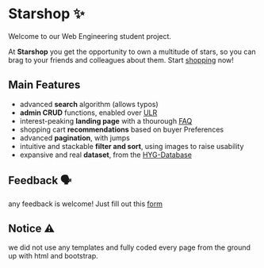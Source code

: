 # Starshop ✨
Welcome to our Web Engineering student project.


At **Starshop** you get the opportunity to own a multitude of stars, so you can brag to your friends and colleagues about them. Start [shopping](https://gerfr.github.io/starshop/) now!

## Main Features
- advanced **search** algorithm (allows typos)
- **admin CRUD** functions, enabled over [ULR](https://gerfr.github.io/starshop/articles.html?page=1&admin=true)
- interest-peaking **landing page** with a thourough [FAQ](https://gerfr.github.io/starshop/index.html#FAQ)
- shopping cart **recommendations** based on buyer Preferences
- advanced **pagination**, with jumps 
- intuitive and stackable **filter and sort**, using images to raise usability
- expansive and real **dataset**, from the [HYG-Database](https://github.com/astronexus/HYG-Database/blob/main/hyg/v2/hygfull.csv)

## Feedback 🗣️
any feedback is welcome!
Just fill out this [form](https://forms.gle/uGzK185UrhGXo4Zc8)

## Notice ⚠️
we did not use any templates and fully coded every page from the ground up with html and bootstrap.
